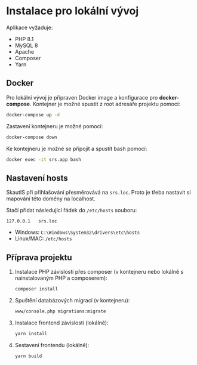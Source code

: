# Instalace pro lokální vývoj

Aplikace vyžaduje:
- PHP 8.1
- MySQL 8
- Apache
- Composer
- Yarn

## Docker
Pro lokální vývoj je připraven Docker image a konfigurace pro **docker-compose**.
Kontejner je možné spustit z root adresáře projektu pomocí:

```bash
docker-compose up -d
```

Zastavení kontejneru je možné pomocí:

```bash
docker-compose down
```


Ke kontejneru je možné se připojit a spustit bash pomocí:

```bash
docker exec -it srs.app bash
```

## Nastavení hosts
SkautIS při přihlašování přesměrovává na `srs.loc`.
Proto je třeba nastavit si mapování této domény na localhost.

Stačí přidat následující řádek do `/etc/hosts` souboru: 

```
127.0.0.1   srs.loc
```

- Windows: `C:\Windows\System32\drivers\etc\hosts`
- Linux/MAC: `/etc/hosts`

## Příprava projektu
1. Instalace PHP závislostí přes composer (v kontejneru nebo lokálně s nainstalovaným PHP a composerem):
   ```bash
   composer install
   ```
2. Spuštění databázových migrací (v kontejneru):
   ```bash
   www/console.php migrations:migrate
   ```
3. Instalace frontend závislostí (lokálně):
   ```bash
   yarn install
   ```
4. Sestavení frontendu (lokálně):
   ```bash
   yarn build
   ```   
